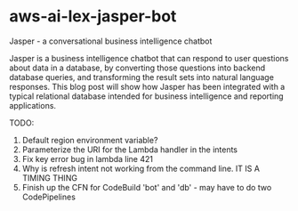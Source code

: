 # aws-ai-lex-jasper-bot
Jasper - a conversational business intelligence chatbot

Jasper is a business intelligence chatbot that can respond to user questions about data in a database, by converting those questions into backend database queries, and transforming the result sets into natural language responses.  This blog post will show how Jasper has been integrated with a typical relational database intended for business intelligence and reporting applications.

TODO: 
1. Default region environment variable?
2. Parameterize the URI for the Lambda handler in the intents
3. Fix key error bug in lambda line 421
4. Why is refresh intent not working from the command line.   IT IS A TIMING THING
5. Finish up the CFN for CodeBuild 'bot' and 'db' - may have to do two CodePipelines


